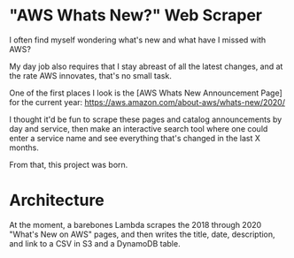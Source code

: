 # "AWS Whats New?" Web Scraper

I often find myself wondering what's new and what have I missed with AWS? 

My day job also requires that I stay abreast of all the latest changes, and at the rate AWS innovates, that's no small task. 

One of the first places I look is the [AWS Whats New Announcement Page] for the current year: 
https://aws.amazon.com/about-aws/whats-new/2020/

I thought it'd be fun to scrape these pages and catalog announcements by day and service, then make an interactive search tool where one could enter a service name and see everything that's changed in the last X months.

From that, this project was born.

# Architecture

At the moment, a barebones Lambda scrapes the 2018 through 2020 "What's New on AWS" pages, and then writes the title, date, description, and link to a CSV in S3 and a DynamoDB table. 